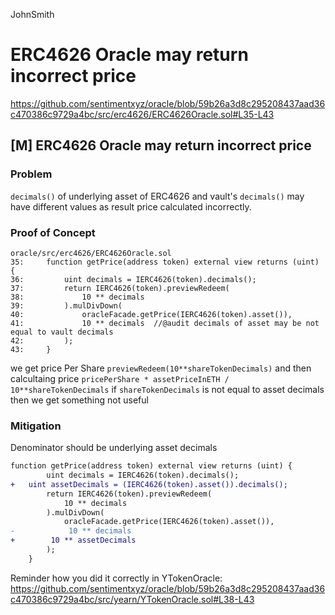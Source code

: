 JohnSmith
# ERC4626 Oracle may return incorrect price

https://github.com/sentimentxyz/oracle/blob/59b26a3d8c295208437aad36c470386c9729a4bc/src/erc4626/ERC4626Oracle.sol#L35-L43
## [M] ERC4626 Oracle may return incorrect price
### Problem
`decimals()` of underlying asset of ERC4626 and vault's `decimals()` may have different values
as result price calculated incorrectly.
### Proof of Concept
```solidity
oracle/src/erc4626/ERC4626Oracle.sol
35:     function getPrice(address token) external view returns (uint) {
36:         uint decimals = IERC4626(token).decimals();
37:         return IERC4626(token).previewRedeem(
38:             10 ** decimals
39:         ).mulDivDown(
40:             oracleFacade.getPrice(IERC4626(token).asset()),
41:             10 ** decimals  //@audit decimals of asset may be not equal to vault decimals
42:         );
43:     }
```
we get price Per Share `previewRedeem(10**shareTokenDecimals)`
and then calcultaing price `pricePerShare * assetPriceInETH / 10**shareTokenDecimals`
if `shareTokenDecimals` is not equal to asset decimals then we get something not useful
### Mitigation
Denominator should be underlying asset decimals
```diff
function getPrice(address token) external view returns (uint) {
        uint decimals = IERC4626(token).decimals();
+	uint assetDecimals = (IERC4626(token).asset()).decimals();
        return IERC4626(token).previewRedeem(
            10 ** decimals
        ).mulDivDown(
            oracleFacade.getPrice(IERC4626(token).asset()),
-            10 ** decimals
+	     10 ** assetDecimals
        );
    }
```
Reminder how you did it correctly in YTokenOracle:
https://github.com/sentimentxyz/oracle/blob/59b26a3d8c295208437aad36c470386c9729a4bc/src/yearn/YTokenOracle.sol#L38-L43
